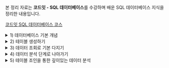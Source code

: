 본 정리 자료는 **코드잇 - SQL 데이터베이스**를 수강하며 배운 SQL 데이터베이스 지식을 정리한 내용입니다.

[코드잇 SQL 데이터베이스 코스](https://www.codeit.kr/courses/sql-database)

<details>
  <summary>1) 데이터베이스 기본 개념</summary>
  <details>
    <summary></summary>
  </details>
</details>

<details>
  <summary>2) 테이블 생성하기</summary>
  <details>
    <summary></summary>
  </details>
</details>

<details>
  <summary>3) 데이터 조회로 기본 다지기</summary>
  <details>
    <summary></summary>
  </details>
</details>

<details>
  <summary>4) 데이터 분석 단계로 나아가기</summary>
  <details>
    <summary></summary>
  </details>
</details>

<details>
  <summary>5) 테이블 조인을 통한 깊이있는 데이터 분석</summary>
  <details>
    <summary></summary>
  </details>
</details>

